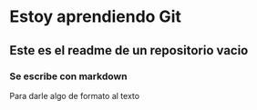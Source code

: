 # Estoy aprendiendo Git
## Este es el readme de un repositorio vacio
### Se escribe con markdown
Para darle algo de formato al texto
